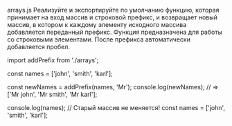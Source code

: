 arrays.js
Реализуйте и экспортируйте по умолчанию функцию, которая принимает на вход массив и строковой префикс, и возвращает новый массив, в котором к каждому элементу исходного массива добавляется переданный префикс. Функция предназначена для работы со строковыми элементами. После префикса автоматически добавляется пробел.

import addPrefix from './arrays';

const names = ['john', 'smith', 'karl'];

const newNames = addPrefix(names, 'Mr');
console.log(newNames);
// => ['Mr john', 'Mr smith', 'Mr karl'];

console.log(names); // Старый массив не меняется!
const names = ['john', 'smith', 'karl'];